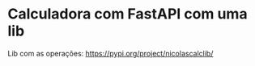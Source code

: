 # Calculadora com FastAPI com uma lib

Lib com as operações: https://pypi.org/project/nicolascalclib/

